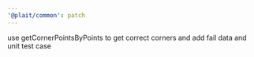 ```yaml
---
'@plait/common': patch
---
```


use getCornerPointsByPoints to get correct corners and add fail data and unit test case
